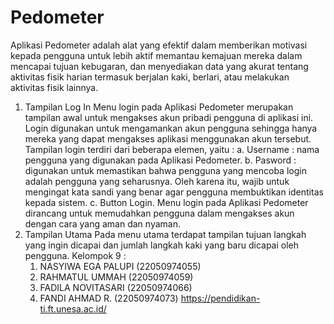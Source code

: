 # Pedometer
Aplikasi Pedometer adalah alat yang efektif dalam memberikan motivasi kepada pengguna untuk lebih aktif memantau kemajuan mereka dalam mencapai tujuan kebugaran, dan menyediakan data yang akurat tentang aktivitas fisik harian termasuk berjalan kaki, berlari, atau melakukan aktivitas fisik lainnya.
1. Tampilan Log In
    Menu login pada Aplikasi Pedometer merupakan tampilan awal untuk mengakses akun pribadi pengguna di aplikasi ini. Login digunakan untuk mengamankan akun pengguna sehingga hanya mereka yang dapat mengakses aplikasi menggunakan akun tersebut. Tampilan login terdiri dari beberapa elemen, yaitu :
    a. Username : nama pengguna yang digunakan pada Aplikasi Pedometer.
    b. Pasword : digunakan untuk memastikan bahwa pengguna yang mencoba login adalah pengguna yang seharusnya. Oleh karena itu, wajib untuk mengingat kata sandi yang benar agar pengguna membuktikan identitas kepada sistem.
    c. Button Login.
    Menu login pada Aplikasi Pedometer dirancang untuk memudahkan pengguna dalam mengakses akun dengan cara yang aman dan nyaman.
2. Tampilan Utama
   Pada menu utama terdapat tampilan tujuan langkah yang ingin dicapai dan jumlah langkah kaki yang baru dicapai oleh pengguna.
   Kelompok 9 :
   1. NASYIWA EGA PALUPI	(22050974055)
   2. RAHMATUL UMMAH		  (22050974059)
   3. FADILA NOVITASARI		(22050974066)
   4. FANDI AHMAD R.		  (22050974073)
https://pendidikan-ti.ft.unesa.ac.id/
